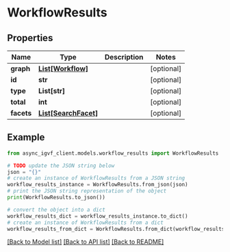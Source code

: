 # WorkflowResults


## Properties

Name | Type | Description | Notes
------------ | ------------- | ------------- | -------------
**graph** | [**List[Workflow]**](Workflow.md) |  | [optional] 
**id** | **str** |  | [optional] 
**type** | **List[str]** |  | [optional] 
**total** | **int** |  | [optional] 
**facets** | [**List[SearchFacet]**](SearchFacet.md) |  | [optional] 

## Example

```python
from async_igvf_client.models.workflow_results import WorkflowResults

# TODO update the JSON string below
json = "{}"
# create an instance of WorkflowResults from a JSON string
workflow_results_instance = WorkflowResults.from_json(json)
# print the JSON string representation of the object
print(WorkflowResults.to_json())

# convert the object into a dict
workflow_results_dict = workflow_results_instance.to_dict()
# create an instance of WorkflowResults from a dict
workflow_results_from_dict = WorkflowResults.from_dict(workflow_results_dict)
```
[[Back to Model list]](../README.md#documentation-for-models) [[Back to API list]](../README.md#documentation-for-api-endpoints) [[Back to README]](../README.md)


